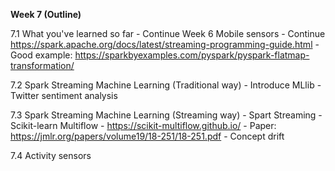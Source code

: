 **Week 7 (Outline)** 

7.1 What you've learned so far
    - Continue Week 6 Mobile sensors
    - Continue https://spark.apache.org/docs/latest/streaming-programming-guide.html
    - Good example: https://sparkbyexamples.com/pyspark/pyspark-flatmap-transformation/

7.2 Spark Streaming Machine Learning (Traditional way)
    - Introduce MLlib
    - Twitter sentiment analysis

7.3 Spark Streaming Machine Learning (Streaming way)
    - Spart Streaming 
    - Scikit-learn Multiflow
        - https://scikit-multiflow.github.io/
        - Paper: https://jmlr.org/papers/volume19/18-251/18-251.pdf
    - Concept drift

7.4 Activity sensors

